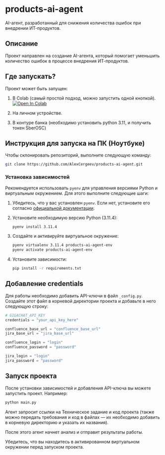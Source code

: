 # products-ai-agent

AI-агент, разработанный для снижения количества ошибок при внедрении ИТ-продуктов.

## Описание

Проект направлен на создание AI-агента, который помогает уменьшить количество ошибок в процессе внедрения ИТ-продуктов.

## Где запускать?

Проект может быть запущен:

1. В Colab (самый простой подход, можно запустить одной кнопкой).
[![Open In Colab](https://colab.research.google.com/assets/colab-badge.svg)](https://colab.research.google.com/github/AlexCergeev/products-ai-agent/blob/main/example_agent_colab.ipynb)

2. На личном устройстве.

3. В контуре банка (необходимо установить python 3.11, и получить токен SberOSC)

## Инструкция для запуска на ПК (Ноутбуке)

Чтобы склонировать репозиторий, выполните следующую команду:

```bash
git clone https://github.com/AlexCergeev/products-ai-agent.git
```

### Установка зависимостей

Рекомендуется использовать `pyenv` для управления версиями Python и виртуальным окружением. Для этого выполните следующие шаги:

1. Убедитесь, что у вас установлен `pyenv`. Если нет, установите его согласно [официальной документации](https://github.com/pyenv/pyenv#installation).

2. Установите необходимую версию Python (3.11.4):

    ```bash
    pyenv install 3.11.4
    ```

3. Создайте и активируйте виртуальное окружение:

    ```bash
    pyenv virtualenv 3.11.4 products-ai-agent-env
    pyenv activate products-ai-agent-env
    ```

4. Установите зависимости:

    ```bash
    pip install -r requirements.txt
    ```

## Добавление credentials

Для работы необходимо добавить API-ключи в файл `_config.py`. Создайте этот файл в корневой директории проекта и добавьте в него следующую строку:

```python
# GIGACHAT_API_KEY 
credentials = "your_api_key_here"

confluence_base_url = "confluence_base_url"
jira_base_url = "jira_base_url"

confluence_login = "login"
confluence_password = "password"

jira_login = "login"
jira_password = "password"
```

## Запуск проекта

После установки зависимостей и добавления API-ключа вы можете запустить проект. Например:

```bash
python main.py
```

Агент запросит ссылки на Техническое задание и код проекта (также можно передать требования и код в файлах — их необходимо добавить в корневую директорию и указать их названия).

После этого агент начнет анализ и отправит результаты работы.


Убедитесь, что вы находитесь в активированном виртуальном окружении перед запуском проекта.

